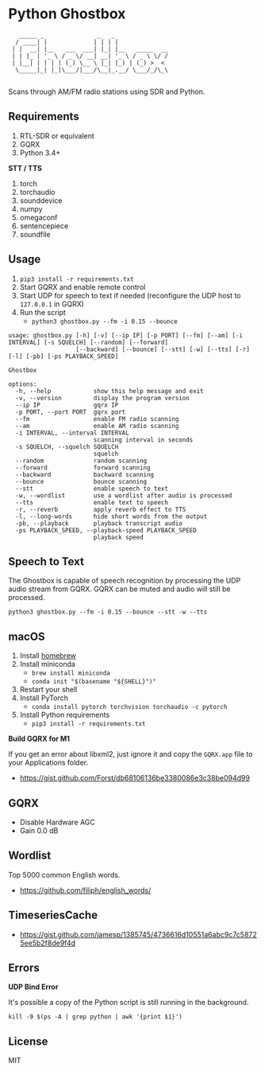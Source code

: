 Python Ghostbox
===

```
   _____ _               _   _               
  / ____| |             | | | |              
 | |  __| |__   ___  ___| |_| |__   _____  __
 | | |_ | '_ \ / _ \/ __| __| '_ \ / _ \ \/ /
 | |__| | | | | (_) \__ \ |_| |_) | (_) >  < 
  \_____|_| |_|\___/|___/\__|_.__/ \___/_/\_\
                                             
```

Scans through AM/FM radio stations using SDR and Python.

Requirements
---

1. RTL-SDR or equivalent
1. GQRX
1. Python 3.4+

**STT / TTS**

1. torch
1. torchaudio
1. sounddevice
1. numpy
1. omegaconf
1. sentencepiece
1. soundfile

Usage
---

1. `pip3 install -r requirements.txt`
1. Start GQRX and enable remote control
1. Start UDP for speech to text if needed (reconfigure the UDP host to `127.0.0.1` in GQRX)
1. Run the script
   - `python3 ghostbox.py --fm -i 0.15 --bounce`

```
usage: ghostbox.py [-h] [-v] [--ip IP] [-p PORT] [--fm] [--am] [-i INTERVAL] [-s SQUELCH] [--random] [--forward]
                   [--backward] [--bounce] [--stt] [-w] [--tts] [-r] [-l] [-pb] [-ps PLAYBACK_SPEED]

Ghostbox

options:
  -h, --help            show this help message and exit
  -v, --version         display the program version
  --ip IP               gqrx IP
  -p PORT, --port PORT  gqrx port
  --fm                  enable FM radio scanning
  --am                  enable AM radio scanning
  -i INTERVAL, --interval INTERVAL
                        scanning interval in seconds
  -s SQUELCH, --squelch SQUELCH
                        squelch
  --random              random scanning
  --forward             forward scanning
  --backward            backward scanning
  --bounce              bounce scanning
  --stt                 enable speech to text
  -w, --wordlist        use a wordlist after audio is processed
  --tts                 enable text to speech
  -r, --reverb          apply reverb effect to TTS
  -l, --long-words      hide short words from the output
  -pb, --playback       playback transcript audio
  -ps PLAYBACK_SPEED, --playback-speed PLAYBACK_SPEED
                        playback speed
```

Speech to Text
---

The Ghostbox is capable of speech recognition by processing the UDP audio stream from GQRX. GQRX can be muted and audio will still be processed.

```
python3 ghostbox.py --fm -i 0.15 --bounce --stt -w --tts
```

macOS
---

1. Install [homebrew](https://brew.sh/)
1. Install miniconda
   - `brew install miniconda`
   - `conda init "$(basename "${SHELL}")"`
1. Restart your shell
1. Install PyTorch
   - `conda install pytorch torchvision torchaudio -c pytorch`
1. Install Python requirements
   - `pip3 install -r requirements.txt`

**Build GQRX for M1**

If you get an error about libxml2, just ignore it and copy the `GQRX.app` file to your Applications folder.

- https://gist.github.com/Forst/db68106136be3380086e3c38be094d99

GQRX
---

- Disable Hardware AGC
- Gain 0.0 dB

Wordlist
---

Top 5000 common English words.

- https://github.com/filiph/english_words/

TimeseriesCache
---

- https://gist.github.com/jamesp/1385745/4736616d10551a6abc9c7c58725ee5b2f8de9f4d

Errors
---

**UDP Bind Error**

It's possible a copy of the Python script is still running in the background.

```
kill -9 $(ps -A | grep python | awk '{print $1}')
```

License
---

MIT